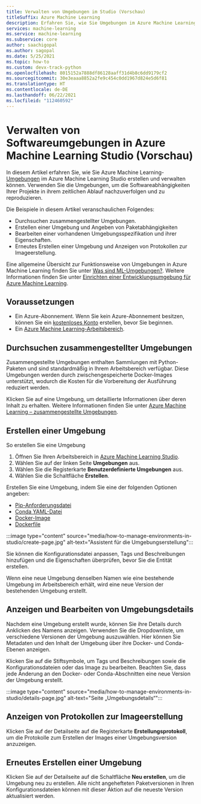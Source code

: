 ```yaml
---
title: Verwalten von Umgebungen im Studio (Vorschau)
titleSuffix: Azure Machine Learning
description: Erfahren Sie, wie Sie Umgebungen im Azure Machine Learning Studio erstellen und verwalten können.
services: machine-learning
ms.service: machine-learning
ms.subservice: core
author: saachigopal
ms.author: sagopal
ms.date: 5/25/2021
ms.topic: how-to
ms.custom: devx-track-python
ms.openlocfilehash: 8015152a7888df86128aaff31d4b8c6dd9179cf2
ms.sourcegitcommit: 30e3eaaa8852a2fe9c454c0dd1967d824e5d6f81
ms.translationtype: HT
ms.contentlocale: de-DE
ms.lasthandoff: 06/22/2021
ms.locfileid: "112460592"
---
```

# <a name="manage-software-environments-in-azure-machine-learning-studio-preview"></a>Verwalten von Softwareumgebungen in Azure Machine Learning Studio (Vorschau)

In diesem Artikel erfahren Sie, wie Sie Azure Machine Learning-[Umgebungen](/python/api/azureml-core/azureml.core.environment.environment) im Azure Machine Learning Studio erstellen und verwalten können. Verwenden Sie die Umgebungen, um die Softwareabhängigkeiten Ihrer Projekte in ihrem zeitlichen Ablauf nachzuverfolgen und zu reproduzieren.

Die Beispiele in diesem Artikel veranschaulichen Folgendes:

* Durchsuchen zusammengestellter Umgebungen.
* Erstellen einer Umgebung und Angeben von Paketabhängigkeiten
* Bearbeiten einer vorhandenen Umgebungsspezifikation und ihrer Eigenschaften.
* Erneutes Erstellen einer Umgebung und Anzeigen von Protokollen zur Imageerstellung.

Eine allgemeine Übersicht zur Funktionsweise von Umgebungen in Azure Machine Learning finden Sie unter [Was sind ML-Umgebungen?](concept-environments.md). Weitere Informationen finden Sie unter [Einrichten einer Entwicklungsumgebung für Azure Machine Learning](how-to-configure-environment.md).

## <a name="prerequisites"></a>Voraussetzungen

* Ein Azure-Abonnement. Wenn Sie kein Azure-Abonnement besitzen, können Sie ein [kostenloses Konto](https://azure.microsoft.com/free/) erstellen, bevor Sie beginnen.
* Ein [Azure Machine Learning-Arbeitsbereich](how-to-manage-workspace.md).

## <a name="browse-curated-environments"></a>Durchsuchen zusammengestellter Umgebungen

Zusammengestellte Umgebungen enthalten Sammlungen mit Python-Paketen und sind standardmäßig in Ihrem Arbeitsbereich verfügbar. Diese Umgebungen werden durch zwischengespeicherte Docker-Images unterstützt, wodurch die Kosten für die Vorbereitung der Ausführung reduziert werden. 

Klicken Sie auf eine Umgebung, um detaillierte Informationen über deren Inhalt zu erhalten. Weitere Informationen finden Sie unter [Azure Machine Learning – zusammengestellte Umgebungen](resource-curated-environments.md). 

## <a name="create-an-environment"></a>Erstellen einer Umgebung

So erstellen Sie eine Umgebung
1. Öffnen Sie Ihren Arbeitsbereich in [Azure Machine Learning Studio](https://ml.azure.com).
1. Wählen Sie auf der linken Seite **Umgebungen** aus.
1. Wählen Sie die Registerkarte **Benutzerdefinierte Umgebungen** aus. 
1. Wählen Sie die Schaltfläche **Erstellen**. 

Erstellen Sie eine Umgebung, indem Sie eine der folgenden Optionen angeben:
* [Pip-Anforderungsdatei](https://pip.pypa.io/en/stable/cli/pip_install)
* [Conda YAML-Datei](https://docs.conda.io/projects/conda/en/latest/user-guide/tasks/manage-environments.html)
* [Docker-Image](https://hub.docker.com/search?q=&type=image)
* [Dockerfile](https://docs.docker.com/develop/develop-images/dockerfile_best-practices/)

:::image type="content" source="media/how-to-manage-environments-in-studio/create-page.jpg" alt-text="Assistent für die Umgebungserstellung":::

Sie können die Konfigurationsdatei anpassen, Tags und Beschreibungen hinzufügen und die Eigenschaften überprüfen, bevor Sie die Entität erstellen. 

Wenn eine neue Umgebung denselben Namen wie eine bestehende Umgebung im Arbeitsbereich erhält, wird eine neue Version der bestehenden Umgebung erstellt.

## <a name="view-and-edit-environment-details"></a>Anzeigen und Bearbeiten von Umgebungsdetails

Nachdem eine Umgebung erstellt wurde, können Sie ihre Details durch Anklicken des Namens anzeigen. Verwenden Sie die Dropdownliste, um verschiedene Versionen der Umgebung auszuwählen. Hier können Sie Metadaten und den Inhalt der Umgebung über ihre Docker- und Conda-Ebenen anzeigen. 

Klicken Sie auf die Stiftsymbole, um Tags und Beschreibungen sowie die Konfigurationsdateien oder das Image zu bearbeiten. Beachten Sie, dass jede Änderung an den Docker- oder Conda-Abschnitten eine neue Version der Umgebung erstellt. 

:::image type="content" source="media/how-to-manage-environments-in-studio/details-page.jpg" alt-text="Seite „Umgebungsdetails“":::

## <a name="view-image-build-logs"></a>Anzeigen von Protokollen zur Imageerstellung

Klicken Sie auf der Detailseite auf die Registerkarte **Erstellungsprotokoll**, um die Protokolle zum Erstellen der Images einer Umgebungsversion anzuzeigen. 

## <a name="rebuild-an-environment"></a>Erneutes Erstellen einer Umgebung

Klicken Sie auf der Detailseite auf die Schaltfläche **Neu erstellen**, um die Umgebung neu zu erstellen. Alle nicht angehefteten Paketversionen in Ihren Konfigurationsdateien können mit dieser Aktion auf die neueste Version aktualisiert werden. 
